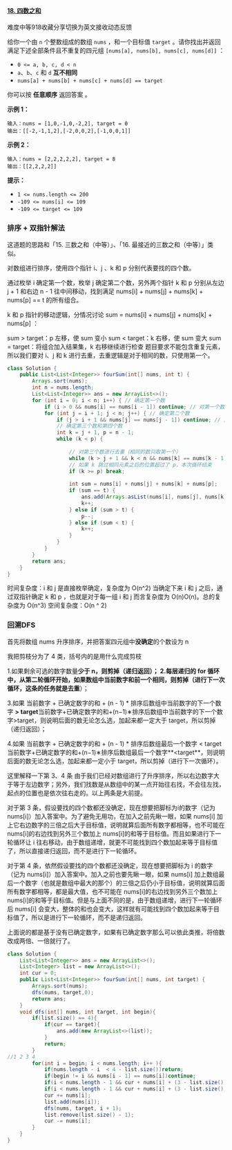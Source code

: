 #### [18. 四数之和](https://leetcode-cn.com/problems/4sum/)

难度中等918收藏分享切换为英文接收动态反馈

给你一个由 `n` 个整数组成的数组 `nums` ，和一个目标值 `target` 。请你找出并返回满足下述全部条件且不重复的四元组 `[nums[a], nums[b], nums[c], nums[d]]` ：

- `0 <= a, b, c, d < n`
- `a`、`b`、`c` 和 `d` **互不相同**
- `nums[a] + nums[b] + nums[c] + nums[d] == target`

你可以按 **任意顺序** 返回答案 。

 

**示例 1：**

```
输入：nums = [1,0,-1,0,-2,2], target = 0
输出：[[-2,-1,1,2],[-2,0,0,2],[-1,0,0,1]]
```

**示例 2：**

```
输入：nums = [2,2,2,2,2], target = 8
输出：[[2,2,2,2]]
```

 

**提示：**

- `1 <= nums.length <= 200`
- `-109 <= nums[i] <= 109`
- `-109 <= target <= 109`

### 排序 + 双指针解法

这道题的思路和「15. 三数之和（中等）」、「16. 最接近的三数之和（中等）」类似。

对数组进行排序，使用四个指针 i、j 、k 和 p 分别代表要找的四个数。

通过枚举 i 确定第一个数，枚举 j 确定第二个数，另外两个指针 k 和 p 分别从左边 j + 1 和右边 n - 1 往中间移动，找到满足 nums[i] + nums[j] + nums[k] + nums[p] == t 的所有组合。

k 和 p 指针的移动逻辑，分情况讨论 sum = nums[i] + nums[j] + nums[k] + nums[p] ：

sum > target：p 左移，使 sum 变小
sum < target：k 右移，使 sum 变大
sum = target：将组合加入结果集，k 右移继续进行检查
题目要求不能包含重复元素，所以我们要对 i、j 和 k 进行去重，去重逻辑是对于相同的数，只使用第一个。



```java
class Solution {
    public List<List<Integer>> fourSum(int[] nums, int t) {
        Arrays.sort(nums);
        int n = nums.length;
        List<List<Integer>> ans = new ArrayList<>();
        for (int i = 0; i < n; i++) { // 确定第一个数
            if (i > 0 && nums[i] == nums[i - 1]) continue; // 对第一个数进行去重（相同的数只取第一个）
            for (int j = i + 1; j < n; j++) { // 确定第二个数
                if (j > i + 1 && nums[j] == nums[j - 1]) continue; // 对第二个数进行去重（相同的数只取第一个）
                // 确定第三个数和第四个数
                int k = j + 1, p = n - 1;
                while (k < p) {
                
                    // 对第三个数进行去重（相同的数只取第一个）
                    while (k > j + 1 && k < n && nums[k] == nums[k - 1]) k++; 
                    // 如果 k 跳过相同元素之后的位置超过了 p，本次循环结束
                    if (k >= p) break;
                    
                    int sum = nums[i] + nums[j] + nums[k] + nums[p];
                    if (sum == t) {
                        ans.add(Arrays.asList(nums[i], nums[j], nums[k], nums[p]));
                        k++;
                    } else if (sum > t) {
                        p--;
                    } else if (sum < t) {
                        k++;
                    }
                }
            }
        }
        return ans;
    }
}
```

时间复杂度：i 和 j 是直接枚举确定，复杂度为 O(n^2) 当确定下来 i 和 j 之后，通过双指针确定 k 和 p ，也就是对于每一组 i 和 j 而言复杂度为 O(n)O(n)。总的复杂度为 O(n^3)
空间复杂度：O(n ^ 2)

### 回溯DFS

首先将数组 nums 升序排序，并把答案四元组中**没确定**的个数设为 n

我把剪枝分为了 4 类，括号内的是用什么完成剪枝

1.如果剩余可选的数字数量**少于 n，**则剪掉（递归返回）；
2.每层递归的 for 循环中，从第二轮循环开始，如果数组中当前数字和前一个相同，则剪掉（进行下一次循环，这条的任务就是**去重**）；

3.如果 当前数字 + 已确定数字的和 + (n - 1) * 排序后数组中当前数字的下一个数字 **> target**当前数字+已确定数字的和+(n−1)∗排序后数组中当前数字的下一个数字>target，则说明后面的数无论怎么选，加起来都一定大于 target，所以剪掉（递归返回）；

4.如果 当前数字 + 已确定数字的和 + (n - 1) * 排序后数组最后一个数字 < target当前数字+已确定数字的和+(n−1)∗排序后数组最后一个数字**<target**，则说明后面的数无论怎么选，加起来都一定小于 target，所以剪掉（进行下一次循环）。

这里解释一下第 3、4 条
由于我们已经对数组进行了升序排序，所以右边数字大于等于左边数字；另外，我们找数是从数组中的某一点开始往右找，不会往左找，起点的位置也是依次往右走的。以上两条是大前提。

对于第 3 条，假设要找的四个数都还没确定，现在想要把脚标为i的数字（记为 nums[i]）加入答案中。为了避免无用功，在加入之前先瞅一眼，如果 nums[i] 加上它右边数字的三倍之后大于目标值，说明就算后面所有数字都相等，也不可能在 nums[i]的右边找到另外三个数加上 nums[i]的和等于目标值。而且如果进行下一轮循环让 i 往右移动，由于数组递增，就更不可能找到四个数加起来等于目标值了，所以直接递归返回，而不是进行下一轮循环。

对于第 4 条，依然假设要找的四个数都还没确定，现在想要把脚标为 i 的数字（记为 nums[i]）加入答案中。加入之前也要先瞅一眼，如果 nums[i] 加上数组最后一个数字（也就是数组中最大的那个）的三倍之后仍小于目标值，说明就算后面所有数字都相等，都是最大值，也不可能在 nums[i]的右边找到另外三个数加上 nums[i]的和等于目标值。但是与上面不同的是，由于数组递增，进行下一轮循环后 nums[i] 会变大，整体的和也会变大，这样就有可能找到四个数加起来等于目标值了，所以是进行下一轮循环，而不是递归返回。

上面说的都是基于没有已确定数字，如果有已确定数字那么可以依此类推，将倍数改成两倍、一倍就行了。

```java
class Solution {
    List<List<Integer>> ans = new ArrayList<>();
    List<Integer> list = new ArrayList<>();
    int cur = 0;
    public List<List<Integer>> fourSum(int[] nums, int target) {
        Arrays.sort(nums);
        dfs(nums, target,0);
        return ans;
    }
    void dfs(int[] nums, int target, int begin){
        if(list.size() == 4){
            if(cur == target){
                ans.add(new ArrayList<>(list));
            }
            return;
        }
//1 2 3 4
        for(int i = begin; i < nums.length; i++ ){
            if(nums.length - i  < 4 - list.size())return;
            if(begin != i && nums[i - 1] == nums[i])continue;
            if(i < nums.length - 1 && cur + nums[i] + (3 - list.size()) * nums[i + 1] > target)return;
            if(i < nums.length - 1 && cur + nums[i] + (3 - list.size()) * nums[nums.length - 1] < target)continue;
            cur += nums[i];
            list.add(nums[i]);
            dfs(nums, target, i + 1);
            list.remove(list.size() - 1);
            cur -= nums[i];
        }
    }
}

```

